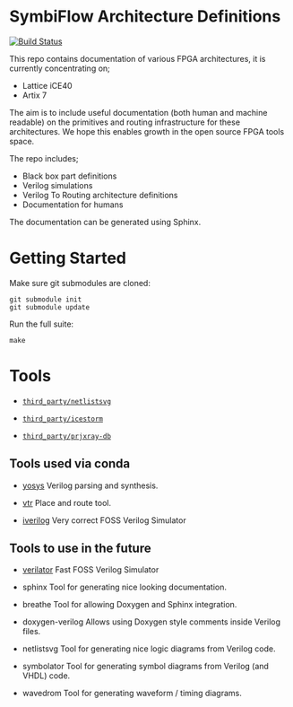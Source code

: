 # SymbiFlow Architecture Definitions

[![Build Status](https://travis-ci.org/SymbiFlow/symbiflow-arch-defs.svg?branch=master)](https://travis-ci.org/SymbiFlow/symbiflow-arch-defs)

This repo contains documentation of various FPGA architectures, it is currently
concentrating on;

 * Lattice iCE40
 * Artix 7

The aim is to include useful documentation (both human and machine readable) on
the primitives and routing infrastructure for these architectures. We hope this
enables growth in the open source FPGA tools space.

The repo includes;

 * Black box part definitions
 * Verilog simulations
 * Verilog To Routing architecture definitions
 * Documentation for humans

The documentation can be generated using Sphinx.

# Getting Started

Make sure git submodules are cloned:

```
git submodule init
git submodule update
```

Run the full suite:

```
make
```

# Tools

 * [`third_party/netlistsvg`](https://github.com/nturley/netlistsvg/)

 * [`third_party/icestorm`](https://github.com/cliffordwolf/icestorm/)

 * [`third_party/prjxray-db`](https://github.com/SymbiFlow/prjxray-db/)

## Tools used via conda

 * [yosys](https://github.com/YosysHQ/yosys)
   Verilog parsing and synthesis.

 * [vtr](https://github.com/SymbiFlow/vtr-verilog-to-routing)
   Place and route tool.

 * [iverilog](https://github.com/steveicarus/iverilog)
   Very correct FOSS Verilog Simulator

## Tools to use in the future
 * [verilator](https://www.veripool.org/wiki/verilator)
   Fast FOSS Verilog Simulator

 * sphinx
   Tool for generating nice looking documentation.

 * breathe
   Tool for allowing Doxygen and Sphinx integration.

 * doxygen-verilog
   Allows using Doxygen style comments inside Verilog files.

 * netlistsvg
   Tool for generating nice logic diagrams from Verilog code.

 * symbolator
   Tool for generating symbol diagrams from Verilog (and VHDL) code.

 * wavedrom
   Tool for generating waveform / timing diagrams.


